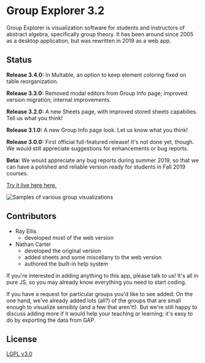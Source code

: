 
# Group Explorer 3.2

Group Explorer is visualization software for students and instructors of
abstract algebra, specifically group theory.  It has been around since 2005
as a desktop application, but was rewritten in 2019 as a web app.

## Status

**Release 3.4.0:** In Multable, an option to keep element coloring fixed
on table reorganization.

**Release 3.3.0:** Removed modal editors from Group Info page; improved
version migration; internal improvements.

**Release 3.2.0:** A new Sheets page, with improved stored sheets capabilies.
Tell us what you think!

**Release 3.1.0:** A new Group Info page look.
Let us know what you think!

**Release 3.0.0:** First official full-featured release! It's not done yet, though.
We would still appreciate suggestions for enhancements or bug reports.

**Beta:** We would appreciate any bug reports during summer 2019, so that we
can have a polished and reliable version ready for students in Fall 2019
courses.

[Try it live here here.](http://nathancarter.github.io/group-explorer/index.html)

![Samples of various group visualizations](images/screenshot-all-visualizers.png)

## Contributors

 * Ray Ellis
    * developed most of the web version
 * Nathan Carter
    * developed the original version
    * added sheets and some miscellany to the web version
    * authored the built-in help system

If you're interested in adding anything to this app, please talk to us!  It's all in pure JS, so you may already know everything you need to start coding.

If you have a request for particular groups you'd like to see added:  On the one hand, we've already added lots (all?) of the groups that are small enough to visualize sensibly (and a few that aren't!).  But we're still happy to discuss adding more if it would help your teaching or learning; it's easy to do by exporting the data from GAP.

## License

[LGPL v3.0](https://www.gnu.org/licenses/lgpl-3.0.en.html)
